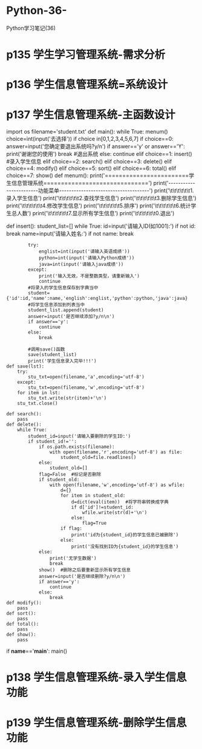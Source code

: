 # Python-36-
Python学习笔记(36)
# p135 学生学习管理系统-需求分析



# p136 学生信息管理系统=系统设计



# p137 学生信息管理系统-主函数设计
import os
filename='student.txt'
def main():
    while True:
    menum()
    choice=int(input('去选择'))
    if choice in[0,1,2,3,4,5,6,7]
        if choice==0:
            answer=input('您确定要退出系统吗?y/n')
            if answer=='y' or answer=='Y':
            print('谢谢您的使用')
            break  #退出系统
        else:
            continue
    elif choice==1:
        insert()  #录入学生信息
    elif choice==2:
        search()
    elif choice==3:
        delete()
    elif choice==4:
        modify()
    elif choice==5:
        sort()
    elif choice==6:
        total()
    elif choice==7:
    show()
def menum():
    print('========================学生信息管理系统==============================')
    print('------------------------功能菜单-------------------------------------')
    print('\t\t\t\t\t\t1.录入学生信息')
    print('\t\t\t\t\t\t2.查找学生信息')
    print('\t\t\t\t\t\t3.删除学生信息')
    print('\t\t\t\t\t\t4.修改学生信息')
    print('\t\t\t\t\t\t5.排序')
    print('\t\t\t\t\t\t6.统计学生总人数')
    print('\t\t\t\t\t\t7.显示所有学生信息')
    print('\t\t\t\t\t\t0.退出')

   def insert():
       student_list=[]
       while True:
           id=input('请输入ID(如1001):')
           if not id:
               break
            name=input('请输入姓名:')
            if not name:
                break

            try:
                englist=int(input('请输入英语成绩'))
                python=int(input('请输入Python成绩'))
                java=int(input('请输入java成绩'))
            except:
                print('输入无效，不是整数类型，请重新输入')
                continue
            #将录入的学生信息保存到字典当中
            student={'id':id,'name':name,'english':englist,'python':python,'java':java}
            #将学生信息添加到列表当中
            student_list.append(student)
            answer=input('是否继续添加?y/n\n')
            if answer=='y':
                continue
            else:
                break

            #调用save()函数
            save(student_list)
            print('学生信息录入完毕!!!')
    def save(lst):
        try:
            stu_txt=open(filename,'a',encoding='utf-8')
        except:
            stu_txt=open(filename,'w',encoding='utf-8')
        for item in lst:
            stu_txt.write(str(item)+'\n')
        stu_txt.close()
            
    def search():
        pass
    def delete():
        while True:
            student_id=input('请输入要删除的学生ID:')
            if student_id!='':
                if os.path.exists(filename):
                    with open(filename,'r',encoding='utf-8') as file:
                        student_old=file.readlines()
                else:
                    student_old=[]
                flag=False  #标记是否删除
                if student_old:
                    with open(filename,'w',encoding='utf-8') as wfile:
                        d={}
                        for item in student_old:
                            d=dict(eval(item))  #将字符串转换成字典
                            if d['id']!=student_id:
                                wfile.write(str(d)+'\n')
                            else:
                                flag=True
                        if flag:
                            print('id为{student_id}的学生信息已被删除')
                        else:
                            print('没有找到ID为{student_id}的学生信息')
                else:
                    print('无学生数据')
                    break
                show()  #删除之后要重新显示所有学生信息
                answer=input('是否继续删除?y/n\n')
                if answer=='y':
                    continue
                else:
                    break
    def modify():
        pass
    def sort():
        pass
    def total():
        pass
    def show():
        pass

if __name__=='__main__':
      main()



# p138 学生信息管理系统-录入学生信息功能
# p139 学生信息管理系统-删除学生信息功能
